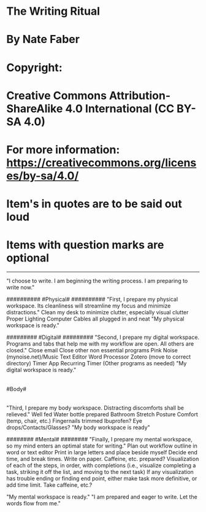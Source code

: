 # The Writing Ritual
# By Nate Faber

# Copyright:
# Creative Commons Attribution-ShareAlike 4.0 International (CC BY-SA 4.0)
# For more information: https://creativecommons.org/licenses/by-sa/4.0/


# Item's in quotes are to be said out loud
# Items with question marks are optional
------------------------------------------
"I choose to write. I am beginning the writing process. I am preparing to write now."

##########
#Physical#
##########
"First, I prepare my physical workspace. Its cleanliness will streamline my focus and minimize distractions."
Clean my desk to minimize clutter, especially visual clutter
Proper Lighting
Computer Cables all plugged in and neat
"My physical workspace is ready."

#########
#Digital#
#########
"Second, I prepare my digital workspace. Programs and tabs that help me with my workflow are open. All others are closed."
Close email
Close other non essential programs
Pink Noise (mynoise.net)/Music
Text Editor
Word Processor
Zotero (move to correct directory)
Timer App
Recurring Timer
(Other programs as needed)
"My digital workspace is ready."

######
#Body#
######
"Third, I prepare my body workspace. Distracting discomforts shall be relieved."
Well fed
Water bottle prepared
Bathroom
Stretch
Posture
Comfort (temp, chair, etc.)
Fingernails trimmed
Ibuprofen?
Eye drops/Contacts/Glasses?
"My body workspace is ready"

########
#Mental#
########
"Finally, I prepare my mental workspace, so my mind enters an optimal state for writing."
Plan out workflow outline in word or text editor
Print in large letters and place beside myself
Decide end time, and break times. Write on paper.
Caffeine, etc. prepared?
Visualization of each of the steps, in order, with completions (i.e., visualize completing a task, striking it off the list, and moving to the next task)
If any visualization has trouble ending or finding end point, either make task more definitive, or add time limit.
Take caffeine, etc.?

"My mental workspace is ready."
"I am prepared and eager to write. Let the words flow from me."
